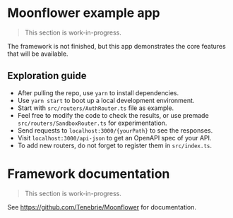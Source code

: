 # Moonflower example app
> This section is work-in-progress.

The framework is not finished, but this app demonstrates the core features that will be available.

## Exploration guide

- After pulling the repo, use `yarn` to install dependencies.
- Use `yarn start` to boot up a local development environment.
- Start with `src/routers/AuthRouter.ts` file as example.
- Feel free to modify the code to check the results, or use premade `src/routers/SandboxRouter.ts` for experimentation.
- Send requests to `localhost:3000/{yourPath}` to see the responses.
- Visit `localhost:3000/api-json` to get an OpenAPI spec of your API.
- To add new routers, do not forget to register them in `src/index.ts`.

# Framework documentation
> This section is work-in-progress.

See https://github.com/Tenebrie/Moonflower for documentation.
